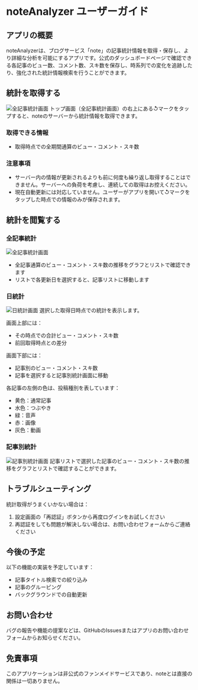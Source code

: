 # noteAnalyzer ユーザーガイド

## アプリの概要

noteAnalyzerは、ブログサービス「note」の記事統計情報を取得・保存し、より詳細な分析を可能にするアプリです。公式のダッシュボードページで確認できる各記事のビュー数、コメント数、スキ数を保存し、時系列での変化を追跡したり、強化された統計情報検索を行うことができます。

## 統計を取得する
![全記事統計画面](docs/images/dashboard-view-screenshot.png)
トップ画面（全記事統計画面）の右上にある↺マークをタップすると、noteのサーバーから統計情報を取得できます。

### 取得できる情報
- 取得時点での全期間通算のビュー・コメント・スキ数

### 注意事項
- サーバー内の情報が更新されるよりも前に何度も繰り返し取得することはできません。サーバーへの負荷を考慮し、連続しての取得はお控えください。
- 現在自動更新には対応していません。ユーザーがアプリを開いて↺マークをタップした時点での情報のみが保存されます。

## 統計を閲覧する

### 全記事統計
![全記事統計画面](docs/images/dashboard-view-screenshot.png)
- 全記事通算のビュー・コメント・スキ数の推移をグラフとリストで確認できます
- リストで各更新日を選択すると、記事リストに移動します

### 日統計
![日統計画面](docs/images/daily-view-screenshot.png)
選択した取得日時点での統計を表示します。

画面上部には：
- その時点での合計ビュー・コメント・スキ数
- 前回取得時点との差分

画面下部には：
- 記事別のビュー・コメント・スキ数
- 記事を選択すると記事別統計画面に移動

各記事の左側の色は、投稿種別を表しています：
- 黄色：通常記事
- 水色：つぶやき
- 緑：音声
- 赤：画像
- 灰色：動画

### 記事別統計
![記事別統計画面](docs/images/article-detail-view-screenshot.png)
記事リストで選択した記事のビュー・コメント・スキ数の推移をグラフとリストで確認することができます。

## トラブルシューティング

統計取得がうまくいかない場合は：

1. 設定画面の「再認証」ボタンから再度ログインをお試しください
2. 再認証をしても問題が解決しない場合は、お問い合わせフォームからご連絡ください

## 今後の予定

以下の機能の実装を予定しています：

- 記事タイトル検索での絞り込み
- 記事のグルーピング
- バックグラウンドでの自動更新

## お問い合わせ

バグの報告や機能の提案などは、GitHubのIssuesまたはアプリのお問い合わせフォームからお知らせください。

## 免責事項

このアプリケーションは非公式のファンメイドサービスであり、noteとは直接の関係は一切ありません。

